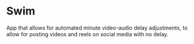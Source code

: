 # Swim
App that allows for automated minute video-audio delay adjustments, to allow for posting videos and reels on social media with no delay.
